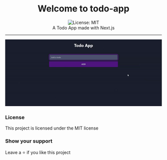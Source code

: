 <div align="center">
<h1 align="center">Welcome to todo-app</h1>
<img alt="License: MIT" src="https://img.shields.io/badge/License-MIT-blue.svg" /><br>
A Todo App made with Next.js
</div>

***
<div align="center">
    <img src="giphy.gif">
</div>


### License
This project is licensed under the MIT license
### Show your support
Leave a ⭐ if you like this project
